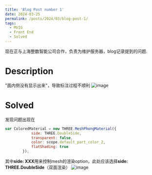 ```yaml
---
title: 'Blog Post number 1'
date: 2024-03-25
permalink: /posts/2024/03/blog-post-1/
tags:
  - MVIG
  - Front End
  - Solved
---
```


现在正与上海整数智能公司合作，负责为维护服务器，blog记录提到的问题.

Description
======
"面内侧没有显示出来"，导致标注过程不顺利
![image](https://github.com/xxllff/xu/assets/73295053/722b6bd7-b106-401b-9a7f-ce289309745c)


Solved
======
发现问题出现在
```jsx
var ColoredMaterial = new THREE.MeshPhongMaterial({
            side: THREE.DoubleSide,
            transparent: false,
            color: scope.default_part_color_2,
            flatShading: true
        });
```
其中**side: XXX**用来控制mesh的渲染option，此处应该选择**side: THREE.DoubleSide**（双面渲染）
![image](https://github.com/xxllff/xu/assets/73295053/6f82df7c-4327-4904-9850-7c267eb534c9)

